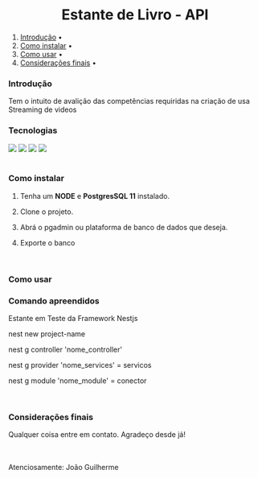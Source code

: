

<div align=center ><h1>Estante de Livro - API</h1>

</div>

<ol>
    <li> <a href="#introducao"> Introdução</a> •</li>
        <li> <a href="#comoinstalar"> Como instalar</a> •</li>
        <li> <a href="#comousar"> Como usar</a> •</li>
        <li> <a href="#consideracoesfinais"> Considerações finais</a> •</li>
    </ol>
<div>
<h3>Introdução</h3>
<div> Tem o intuito de avalição das competências requiridas na criação de usa Streaming de videos
<div>
<h3>Tecnologias</h3>
<img src='https://img.shields.io/badge/Node.js-43853D?style=for-the-badge&logo=node.js&logoColor=white'>
<img src='https://img.shields.io/badge/JavaScript-F7DF1E?style=for-the-badge&logo=javascript&logoColor=black'>
<img src='https://img.shields.io/badge/TypeScript-007ACC?style=for-the-badge&logo=typescript&logoColor=white'>
<img src='https://img.shields.io/badge/Nest-E50914?style=for-the-badge&logo=nest&logoColor=white'>
</div>
</div>

<br>
</div>

<h3>Como instalar</h3>
</div>

1. Tenha um **NODE** e **PostgresSQL 11** instalado.
2. Clone o projeto.

3. Abrá o pgadmin ou plataforma de banco de dados que deseja.
4. Exporte o banco
</div>
<br>
<h3>Como usar</h3>
<div>

<h3>Comando apreendidos</h3>
Estante em Teste da Framework Nestjs

nest new project-name

nest g controller 'nome_controller'

nest g provider 'nome_services' = servicos

nest g module 'nome_module' = conector


</div>
<br>
</div><div>
<h3>Considerações finais</h3>
<div>

Qualquer coisa entre em contato.
Agradeço desde já!

<br>
<br>
Atenciosamente: João Guilherme

</div>
<br>
</div>

